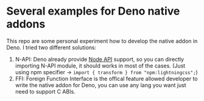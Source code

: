 # Several examples for Deno native addons

This repo are some personal experiment how to develop the native addon in Deno. I tried two different solutions:

1. N-API: Deno already provide [Node API](https://github.com/denoland/deno/pull/13633) support, so you can directly importing N-API module, it should works in most of the cases. (Just using npm specifier -> `import { transform } from "npm:lightningcss";`)
2. FFI: Foreign Function Interface is the offical feature allowed developer to write the native addon for Deno, you can use any lang you want just need to support C ABIs.
